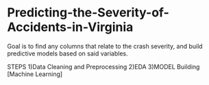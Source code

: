 # Predicting-the-Severity-of-Accidents-in-Virginia

Goal is to find any columns that relate to the crash severity, and build predictive models based on said variables.

STEPS
1)Data Cleaning and Preprocessing
2)EDA
3)MODEL Building [Machine Learning]
